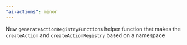 ```yaml
---
"ai-actions": minor
---
```


New `generateActionRegistryFunctions` helper function that makes the `createAction` and `createActionRegistry` based on a namespace
